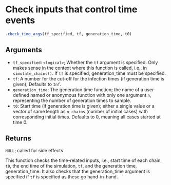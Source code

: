 # Check inputs that control time events

```r
.check_time_args(tf_specified, tf, generation_time, t0)
```

## Arguments

- `tf_specified`: `<logical>`; Whether the `tf` argument is specified. Only makes sense in the context where this function is called, i.e., in `simulate_chains()`. If `tf` is specified, generation_time must be specified.
- `tf`: A number for the cut-off for the infection times (if generation time is given); Defaults to `Inf`.
- `generation_time`: The generation time function; the name of a user-defined named or anonymous function with only one argument `n`, representing the number of generation times to sample.
- `t0`: Start time (if generation time is given); either a single value or a vector of same length as `n_chains` (number of initial cases) with corresponding initial times. Defaults to 0, meaning all cases started at time 0.

## Returns

`NULL`; called for side effects

This function checks the time-related inputs, i.e., start time of each chain, `t0`, the end time of the simulation, `tf`, and the generation time, generation_time. It also checks that the generation_time argument is specified if `tf` is specified as these go hand-in-hand.

